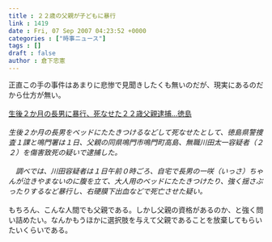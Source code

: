 ```yaml
---
title : ２２歳の父親が子どもに暴行
link : 1419
date : Fri, 07 Sep 2007 04:23:52 +0000
categories : ["時事ニュース"]
tags : []
draft : false
author : 倉下忠憲
---
```


正直この手の事件はあまりに悲惨で見聞きしたくも無いのだが、現実にあるのだから仕方が無い。<BR><BR><A HREF="http://www.yomiuri.co.jp/national/news/20070901i311.htm?from=main3" TARGET="_blank">生後２か月の長男に暴行、死なせた２２歳父親逮捕…徳島</A><BR><BR><I>生後２か月の長男をベッドにたたきつけるなどして死なせたとして、徳島県警捜査１課と鳴門署は１日、父親の同県鳴門市鳴門町高島、無職川田太一容疑者（２２）を傷害致死の疑いで逮捕した。<BR><BR>　調べでは、川田容疑者は１日午前０時ごろ、自宅で長男の一咲（いっさ）ちゃんが泣きやまないのに腹を立て、大人用のベッドにたたきつけたり、強く揺さぶったりするなど暴行し、右硬膜下出血などで死亡させた疑い。</I><BR><BR>もちろん、こんな人間でも父親である。しかし父親の資格があるのか、と強く問い詰めたい。なんかもうほかに選択肢を与えて父親であることを放棄してもらいたいくらいである。<BR><br><br>
